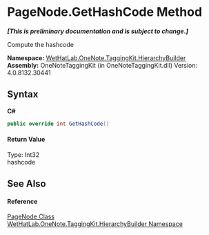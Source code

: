 # PageNode.GetHashCode Method 
 _**\[This is preliminary documentation and is subject to change.\]**_

Compute the hashcode

**Namespace:**&nbsp;<a href="886a8d6b-3c89-17b1-a6bd-f04dfde95aba.md">WetHatLab.OneNote.TaggingKit.HierarchyBuilder</a><br />**Assembly:**&nbsp;OneNoteTaggingKit (in OneNoteTaggingKit.dll) Version: 4.0.8132.30441

## Syntax

**C#**<br />
``` C#
public override int GetHashCode()
```


#### Return Value
Type: Int32<br />hashcode

## See Also


#### Reference
<a href="0d8ed3e9-a495-7ffc-8e7a-1b49391c2657.md">PageNode Class</a><br /><a href="886a8d6b-3c89-17b1-a6bd-f04dfde95aba.md">WetHatLab.OneNote.TaggingKit.HierarchyBuilder Namespace</a><br />